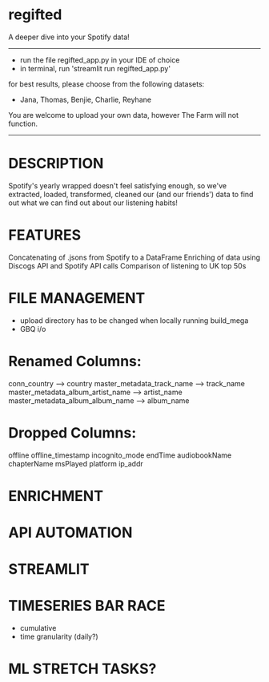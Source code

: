 # regifted
A deeper dive into your Spotify data!

********************************************************************************
- run the file regifted_app.py in your IDE of choice
- in terminal, run 'streamlit run regifted_app.py'

for best results, please choose from the following datasets:
- Jana, Thomas, Benjie, Charlie, Reyhane

You are welcome to upload your own data, however The Farm will not function.
********************************************************************************

# DESCRIPTION
Spotify's yearly wrapped doesn't feel satisfying enough, so we've extracted, loaded, transformed, cleaned our (and our friends') data to find out what we can find out about our listening habits!

# FEATURES
Concatenating of .jsons from Spotify to a DataFrame
Enriching of data using Discogs API and Spotify API calls
Comparison of listening to UK top 50s

# FILE MANAGEMENT
- upload directory has to be changed when locally running build_mega
- GBQ i/o

# Renamed Columns:
conn_country --> country
master_metadata_track_name --> track_name
master_metadata_album_artist_name --> artist_name
master_metadata_album_album_name --> album_name

# Dropped Columns:
offline
offline_timestamp
incognito_mode
endTime
audiobookName
chapterName
msPlayed
platform
ip_addr

# ENRICHMENT

# API AUTOMATION

# STREAMLIT

# TIMESERIES BAR RACE
- cumulative
- time granularity (daily?)

# ML STRETCH TASKS?
